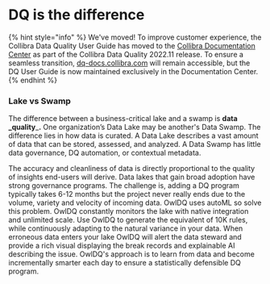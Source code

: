 # DQ is the difference

{% hint style="info" %}
We've moved! To improve customer experience, the Collibra Data Quality User Guide has moved to the [Collibra Documentation Center](https://productresources.collibra.com/docs/collibra/latest/Content/DataQuality/DQSolutions/DQ%20is%20the%20difference.htm) as part of the Collibra Data Quality 2022.11 release. To ensure a seamless transition, [dq-docs.collibra.com](http://dq-docs.collibra.com/) will remain accessible, but the DQ User Guide is now maintained exclusively in the Documentation Center.
{% endhint %}

### Lake vs Swamp

The difference between a business-critical lake and a swamp is **data \_quality**\_**.** One organization’s Data Lake may be another's Data Swamp. The difference lies in how data is curated. A Data Lake describes a vast amount of data that can be stored, assessed, and analyzed. A Data Swamp has little data governance, DQ automation, or contextual metadata.

The accuracy and cleanliness of data is directly proportional to the quality of insights end-users will derive. Data lakes that gain broad adoption have strong governance programs. The challenge is, adding a DQ program typically takes 6-12 months but the project never really ends due to the volume, variety and velocity of incoming data. OwlDQ uses autoML so solve this problem. OwlDQ constantly monitors the lake with native integration and unlimited scale. Use OwlDQ to generate the equivalent of 10K rules, while continuously adapting to the natural variance in your data. When erroneous data enters your lake OwlDQ will alert the data steward and provide a rich visual displaying the break records and explainable AI describing the issue. OwlDQ's approach is to learn from data and become incrementally smarter each day to ensure a statistically defensible DQ program.

###
